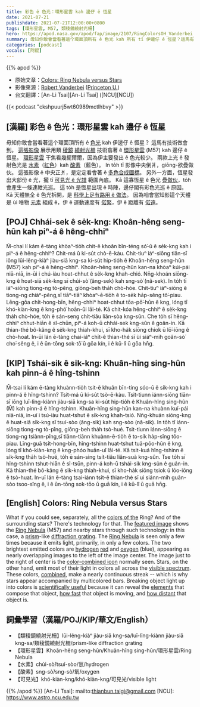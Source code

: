 ```yaml
---
title: 彩色 ê 色光：環形星雲 kah 邊仔 ê 恆星
date: 2021-07-21
publishdate: 2021-07-21T12:00:00+0800
tags: [環形星雲, M57, 類稜鏡繞射光柵]
hero: https://apod.nasa.gov/apod/fap/image/2107/RingColorsOH_Vanderbei_1080.jpg
summary: 毋知你敢會當看著這个環面頂所有 ê 色光 kah 所有 tī 伊邊仔 ê 恆星？這馬有技術做會到。
categories: [podcast]
vocals: [阿錕]
---
```


{{% apod %}}

- 原始文章：[Colors: Ring Nebula versus Stars](https://apod.nasa.gov/apod/ap210721.html)
- 影像來源：[Robert Vanderbei](https://vanderbei.princeton.edu/) ([Princeton U.](https://orfe.princeton.edu/))
- 台文翻譯：[An-Li Tsai][An-Li Tsai] ([NCU][NCU])

{{< podcast "ckshpuurj5wt60989mctlhbvy" >}}

## [漢羅] 彩色 ê 色光：環形星雲 kah 邊仔 ê 恆星
毋知你敢會當看著這个環面頂所有 ê [色光][colors of the] kah 伊邊仔 ê 恆星？
這馬有技術做會到。
[這張影像][featured image] 展示用類 [稜鏡][prism] [繞射光柵][diffraction grating] 技術翕著 ê [環形星雲][Ring Nebula 1] (M57) kah 邊仔 ê 恆星。
[環形星雲][Ring Nebula 2] 干焦看幾擺爾爾，因為伊主要發出 ê 色光較少。
兩款上光 ê 發射色光是 [水素][hydrogen]（[紅色][red]）kah [酸素][oxygen]（藍色）。
In to̍h tī 影像中央倒爿，giōng-欲疊做伙。
這張影像 ê 中央正爿，是定定看會著 ê [多色合成圖標][color-combined icon]。
另外一方面，恆星發出大部份 ê 光，攏 tī [可見光 ê 光譜][visible spectrum] 範圍內底。
Kā 這寡恆星 ê 色光 [疊做伙][combined]，to̍h 會產生一條連紲光巡。
這 to̍h 是恆星出現 ê 時陣，邊仔閣有彩色光巡 ê 原因。
Kā 天體無仝 ê 色光拆開，是 [科學上足有路用 ê 做法][scientifically useful]。
因為咱會當知影這个天體是 ùi 啥物 [元素][elements] 組成 ê，伊 ê 運動速度有 [偌緊][how fast]，伊 ê 距離有 [偌遠][how distant]。



## [POJ] Chhái-sek ê se̍k-kng: Khoân-hêng seng-hûn kah piⁿ-á ê hêng-chhiⁿ
M̄-chai lí kám ē-tàng khòaⁿ-tio̍h chit-ê khoân bīn-téng só͘-ū ê se̍k-kng kah i piⁿ-á ê hêng-chhiⁿ?
Chit-má ū ki-su̍t chò-ē-kàu.
Chit-tiuⁿ iáⁿ-siōng tiān-sī iōng lūi-lêng-kiàⁿ jiàu-siā kng-sa ki-su̍t hip-tio̍h ê Khoân-hêng seng-hûn (M57) kah piⁿ-á ê hêng-chhiⁿ.
Khoân-hêng seng-hûn kan-na khòaⁿ kúi-pái niā-niā, in-ūi i chú-iàu hoat-chhut ê se̍k-kng khah-chió.
Nn̄g-khoán siōng-kng ê hoat-siā se̍k-kng sī chúi-sò͘ (âng-sek) kah sng-sò͘ (nâ-sek).
In to̍h tī iáⁿ-siōng tiong-ng tò-pêng, giōng-beh tha̍h chò-hóe.
Chit-tiuⁿ iáⁿ-siōng ê tiong-ng chiàⁿ-pêng,sī tiāⁿ-tiāⁿ khòaⁿ-ē-tio̍h ê to-se̍k ha̍p-sêng tô͘-piau.
Lēng-gōa chi̍t-hong-bīn, hêng-chhiⁿ hoat-chhut tōa-pō͘-hūn ê kng, lóng tī khó-kiàn-kng ê kng-phó͘ hoān-ûi lāi-té.
Kā chit-kóa hêng-chhiⁿ ê se̍k-kng tha̍h chò-hóe, to̍h ē sán-seng chi̍t-tiâu liân-sòa kng-sûn.
Che to̍h sī hêng-chhiⁿ chhut-hiān ê sî-chūn, piⁿ-á koh-ū chhái-sek kng-sûn ê goân-in.
Kā thian-thé bô-kâng ê se̍k-kng thiah-khui, sī kho-ha̍k siōng chiok ū lō͘-iōng ê chò-hoat.
In-ūi lán ē-tàng chai-iáⁿ chi̍t-ê thian-thé sī ùi siáⁿ-mih goân-sò͘ cho͘-sêng ê, i ê ūn-tōng sok-tō͘ ū gōa kín, i ê kū-lî ū gōa hn̄g.


## [KIP] Tshái-sik ê si̍k-kng: Khuân-hîng sing-hûn kah pinn-á ê hîng-tshinn
M̄-tsai lí kám ē-tàng khuànn-tio̍h tsit-ê khuân bīn-tíng sóo-ū ê si̍k-kng kah i pinn-á ê hîng-tshinn?
Tsit-má ū ki-su̍t tsò-ē-kàu.
Tsit-tiunn iánn-siōng tiān-sī iōng luī-lîng-kiànn jiàu-siā kng-sa ki-su̍t hip-tio̍h ê Khuân-hîng sing-hûn (M̄) kah pinn-á ê hîng-tshinn.
Khuân-hîng sing-hûn kan-na khuànn kuí-pái niā-niā, in-uī i tsú-iàu huat-tshut ê si̍k-kng khah-tsió.
Nn̄g-khuán siōng-kng ê huat-siā si̍k-kng sī tsuí-sòo (âng-sik) kah sng-sòo (nâ-sik).
In to̍h tī iánn-siōng tiong-ng tò-pîng, giōng-beh tha̍h tsò-hué.
Tsit-tiunn iánn-siōng ê tiong-ng tsiànn-pîng,sī tiānn-tiānn khuànn-ē-tio̍h ê to-si̍k ha̍p-sîng tôo-piau.
Līng-guā tsi̍t-hong-bīn, hîng-tshinn huat-tshut tuā-pōo-hūn ê kng, lóng tī khó-kiàn-kng ê kng-phóo huān-uî lāi-té.
Kā tsit-kuá hîng-tshinn ê si̍k-kng tha̍h tsò-hué, to̍h ē sán-sing tsi̍t-tiâu liân-suà kng-sûn.
Tse to̍h sī hîng-tshinn tshut-hiān ê sî-tsūn, pinn-á koh-ū tshái-sik kng-sûn ê guân-in.
Kā thian-thé bô-kâng ê si̍k-kng thiah-khui, sī kho-ha̍k siōng tsiok ū lōo-iōng ê tsò-huat.
In-uī lán ē-tàng tsai-iánn tsi̍t-ê thian-thé sī uì siánn-mih guân-sòo tsoo-sîng ê, i ê ūn-tōng sok-tōo ū guā kín, i ê kū-lî ū guā hn̄g.




## [English] Colors: Ring Nebula versus Stars
What if you could see, separately, all the [colors of the][colors of the] Ring?
And of the surrounding stars?
There's technology for that.
The [featured image][featured image] shows the [Ring Nebula][Ring Nebula 1] (M57) and nearby stars through such technology: in this case, a [prism][prism]-like [diffraction grating][diffraction grating].
The [Ring Nebula][Ring Nebula 2] is seen only a few times because it emits light, primarily, in only a few colors.
The two brightest emitted colors are [hydrogen][hydrogen] [red][red] and [oxygen][oxygen] (blue), appearing as nearly overlapping images to the left of the image center.
The image just to the right of center is the [color-combined icon][color-combined icon] normally seen.
Stars, on the other hand, emit most of their light in colors all across the [visible spectrum][visible spectrum].
These colors, [combined][combined], make a nearly continuous streak -- which is why stars appear accompanied by multicolored bars.
Breaking object light up into colors is [scientifically useful][scientifically useful] because it can reveal the [elements][elements] that compose that object, [how fast][how fast] that object is moving, and [how distant][how distant] that object is.



## 詞彙學習（漢羅/POJ/KIP/華文/English）



- 【類稜鏡繞射光柵】lūi-lêng-kiàⁿ jiàu-siā kng-sa/luī-lîng-kiànn jiàu-siā kng-sa/類稜鏡繞射光柵/prism-like diffraction grating
- 【環形星雲】Khoân-hêng seng-hûn/Khuân-hîng sing-hûn/環形星雲/Ring Nebula
- 【水素】chúi-sò͘/tsuí-sòo/氫/hydrogen
- 【酸素】sng-sò͘/sng-sò͘/氧/oxygen
- 【可見光】khó-kiàn-kng/khó-kiàn-kng/可見光/visible light



{{% /apod %}}
[An-Li Tsai]: mailto:thianbun.taigi@gmail.com
[NCU]: https://www.astro.ncu.edu.tw


[colors of the]:https://youtu.be/O9MvdMqKvpU?t=87
[featured image]:https://vanderbei.princeton.edu/images/NJP/m57.html
[Ring Nebula 1]:https://www.nasa.gov/feature/goddard/2017/messier-57-the-ring-nebula
[prism]:https://en.wikipedia.org/wiki/Prism#/media/File:Light_dispersion_conceptual_waves.gif
[diffraction grating]:https://en.wikipedia.org/wiki/Diffraction_grating
[Ring Nebula 2]:https://apod.nasa.gov/apod/ap180417.html
[hydrogen]:https://periodic.lanl.gov/1.shtml
[red]:https://en.wikipedia.org/wiki/H-alpha
[oxygen]:https://www.nasa.gov/press-release/nasa-s-perseverance-mars-rover-extracts-first-oxygen-from-red-planet
[color-combined icon]:https://apod.nasa.gov/apod/ap060511.html
[visible spectrum]:https://science.nasa.gov/ems/09_visiblelight
[combined]:https://s36537.pcdn.co/wp-content/uploads/2015/06/snuggle_01.jpg.optimal.jpg
[scientifically useful]:https://imagine.gsfc.nasa.gov/science/toolbox/spectra1.html
[elements]:https://apod.nasa.gov/apod/ap200809.html
[how fast]:https://en.wikipedia.org/wiki/Doppler_spectroscopy
[how distant]:https://apod.nasa.gov/apod/ap200920.html
